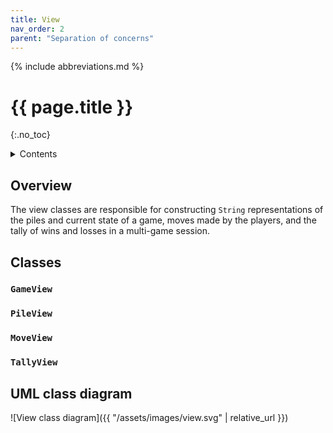 ```yaml
---
title: View
nav_order: 2
parent: "Separation of concerns"
---
```


{% include abbreviations.md %}

# {{ page.title }}
{:.no_toc}

<details markdown="block">
  <summary>Contents</summary>
* TOC
{:toc}
</details>

## Overview

The view classes are responsible for constructing `String` representations of the piles and current state of a game, moves made by the players, and the tally of wins and losses in a multi-game session.

## Classes

### `GameView`

### `PileView`

### `MoveView`

### `TallyView`

## UML class diagram

![View class diagram]({{ "/assets/images/view.svg" | relative_url }})